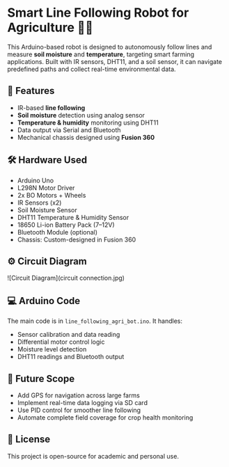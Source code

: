 # Smart Line Following Robot for Agriculture 🌱🤖

This Arduino-based robot is designed to autonomously follow lines and measure **soil moisture** and **temperature**, targeting smart farming applications. Built with IR sensors, DHT11, and a soil sensor, it can navigate predefined paths and collect real-time environmental data.

## 🔧 Features
- IR-based **line following**
- **Soil moisture** detection using analog sensor
- **Temperature & humidity** monitoring using DHT11
- Data output via Serial and Bluetooth
- Mechanical chassis designed using **Fusion 360**

## 🛠️ Hardware Used
- Arduino Uno
- L298N Motor Driver
- 2x BO Motors + Wheels
- IR Sensors (x2)
- Soil Moisture Sensor
- DHT11 Temperature & Humidity Sensor
- 18650 Li-ion Battery Pack (7–12V)
- Bluetooth Module (optional)
- Chassis: Custom-designed in Fusion 360

## ⚙️ Circuit Diagram
![Circuit Diagram](circuit connection.jpg)

## 💻 Arduino Code
The main code is in `line_following_agri_bot.ino`. It handles:
- Sensor calibration and data reading
- Differential motor control logic
- Moisture level detection
- DHT11 readings and Bluetooth output

## 🚀 Future Scope
- Add GPS for navigation across large farms
- Implement real-time data logging via SD card
- Use PID control for smoother line following
- Automate complete field coverage for crop health monitoring

## 📜 License
This project is open-source for academic and personal use.
